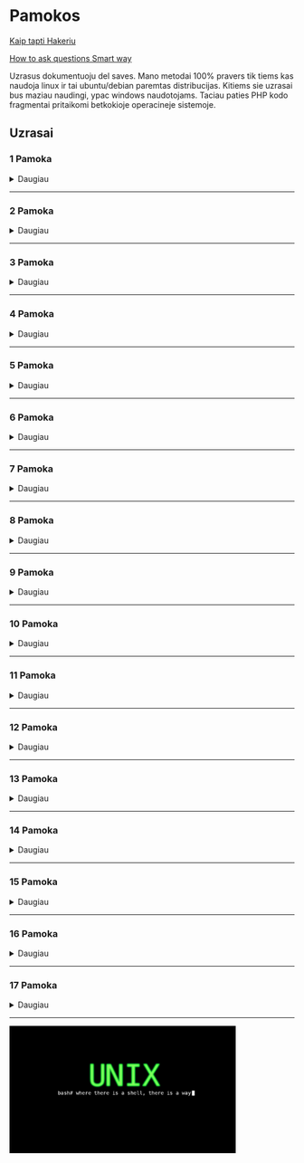 # Pamokos

[Kaip tapti Hakeriu](https://rtfb.lt/hacker-howto-lt.html)

[How to ask questions Smart way](http://catb.org/%7Eesr/faqs/smart-questions.html)

Uzrasus dokumentuoju del saves. Mano metodai 100% pravers tik tiems kas naudoja linux ir tai ubuntu/debian paremtas distribucijas. Kitiems sie uzrasai bus maziau naudingi, ypac windows naudotojams. Taciau paties PHP kodo fragmentai pritaikomi betkokioje operacineje sistemoje.

## Uzrasai

### 1 Pamoka

<details>
  <summary>Daugiau</summary>

1. [Pamoka](https://github.com/shinbeth/pasizaidimai/tree/master/1) - bazines php sintakses aptarimas
    
</details>
    
---

### 2 Pamoka

<details>
  <summary>Daugiau</summary>

2. [Pamoka](https://github.com/shinbeth/pasizaidimai/tree/master/2) - bazinis php kombinavimas su html
    - [2.1 Saviveikla](https://github.com/shinbeth/pasizaidimai/tree/master/2.1) - CSV failo skaitymas.
    - [2.9 Saviveikla](https://github.com/shinbeth/pasizaidimai/tree/master/2.9) - CSV failo skaitymas
    
</details>    
    
----

### 3 Pamoka

<details>
  <summary>Daugiau</summary>

3. [Pamoka](https://github.com/shinbeth/pasizaidimai/tree/master/3) - ??? Na cia githubo pasijungimo loopas buvo
    
</details>    
    
----

### 4 Pamoka

<details>
  <summary>Daugiau</summary>

4. [Pamoka](https://github.com/shinbeth/pasizaidimai/tree/master/4)
    - [4.1 Saviveikla](https://github.com/shinbeth/pasizaidimai/tree/master/4.1) - Bazinis unix-like scrappinimas, OpenBSD dainu parsiuntimo skriptas.(su instrukcijom). Skripto parsiusti failai [cia](https://github.com/shinbeth/pasizaidimai/tree/master/4.1/files)
    - [4.2 Saviveikla](https://github.com/shinbeth/pasizaidimai/tree/master/4.2) - Bazininis unix-like scrappinimas, programavimo knygu parsiuntimas is github. (su instrukcijom). Skripto parsiusti failai [cia](https://github.com/shinbeth/pasizaidimai/tree/master/4.2/files)
    
</details>    
    
----

### 5 Pamoka

<details>
  <summary>Daugiau</summary>

5. [Pamoka](https://github.com/shinbeth/pasizaidimai/tree/master/5) - Forms - Apendinimas i CSV, aritmetika.
    - [5.1 Saviveikla](https://github.com/shinbeth/pasizaidimai/tree/master/5.1) - PHP skripto panaudojimas, CSV duomenu spausdinimui i stilizuota HTML dokumenta.
    
</details>    
    
----

### 6 Pamoka

<details>
  <summary>Daugiau</summary>

6. [Pamoka](https://github.com/shinbeth/pasizaidimai/tree/master/6) - Pagal paskaita, kuriama registracija filmai.in stilium, as tais paciais principais, dariau tiesiog iraso pridejima i CSV faila.
    - [6.1 Saviveikla](https://github.com/shinbeth/pasizaidimai/tree/master/6.1) - Socialines medijos memes ikveptas skriptas, beprasmiu sakiniu generavimui.
    - [6.2 Saviveikla](https://github.com/shinbeth/pasizaidimai/tree/master/6.2) - 6.1 pratesimas, bruteforce algortimas
    - [6.3 Saviveikla](https://github.com/shinbeth/pasizaidimai/tree/master/6.3) - Luhn's Algoritmas
    - [6.4 Saviveikla](https://github.com/shinbeth/pasizaidimai/tree/master/6.4) - Advent of Code pirma uzduotis, su IRC logo gabalu turinciu naudingu atsakymu apie PHP logika.
    
</details>    
    
----

### 7 Pamoka

<details>
  <summary>Daugiau</summary>

7. [Pamoka](https://github.com/shinbeth/pasizaidimai/tree/master/7) - Pagal paskaita ir namu darbus tesiama registracija jau nebe filmai.in stiliumi, bet su hashinamais slaptazodziais. ir tikrinimu ar emailas jau nera naudojamas, principe kaip pats dariau [6 Pamoka](https://github.com/shinbeth/pasizaidimai/tree/master/6) Antroje paskaitos dalyje vyksta kazkas su prekiu pridejimais i krepseli naudojant pateikta csv faila su produktu duomenimis.
    - [7.1 Saviveikla Pamokos Metu](https://github.com/shinbeth/pasizaidimai/tree/master/7.1) - Advent of Code pirmos uzduoties antra dalis, atsakyma mano atveju dave, bet su daug erroru.
        - [7.1.1 Saviveikla Pamokos Metu](https://github.com/shinbeth/pasizaidimai/commit/edd9ff9c75e3ce8382f0ab15a0a204534c1b2bca) Erroru fixo diffas.
    - [7.2 Saviveikla Pamokos Metu](https://github.com/shinbeth/pasizaidimai/tree/master/7.2) - Advent of Code antros uzduoties pirma dalis, atsakyma mano atveju dave, bet su daug erroru.
        - [7.2.1 Saviveikla Pamokos Metu](https://github.com/shinbeth/pasizaidimai/commit/403046c895d638f8d6e7f734292902c4fa02c068) Erroru fixo diffas.
    - [7.3 Saviveikla](https://github.com/shinbeth/pasizaidimai/raw/master/4.2/files/text-algorithms.pdf) - Text Algorithms knygos nagrinejimas.
    - [7.4 Saviveikla](https://github.com/shinbeth/pasizaidimai/tree/master/7.4) - Metaprogramavimo pavyzdys, valiutu kursu traukimui is verslo ziniu, pusiau su shell.
    - [7.5 Saviveikla](https://github.com/shinbeth/pasizaidimai/tree/master/7.5#padaryta) - Valiutu kursu pagal Lietuvos Banka, siandienos ir vakar dienos pokyciu lenteles pavyzdys.
    
</details>    
    
----
### 8 Pamoka

<details>
  <summary>Daugiau</summary>

8. [Pamoka](https://github.com/shinbeth/pasizaidimai/tree/master/8) - Buvo aptariama Computing Science svarba. Paaiskinami direktoriju pagrindai ir kaip susijusi navigacija per shella su navigacija per failu narsykle ir t.t. Vaizdingai paaiskinama kodel frontenderiai ne zmones ir kad visi jauni daro klaidu naudojant windowsus, bei kad visa heavyliftinga daro backendas. Kad HTML tables yra atgyvena ir su jais vargo vakariene. Ir sintakses pakartojimui vaskinimo zaidimelio parasymas.
    
</details>    

----

### 9 Pamoka

<details>
  <summary>Daugiau</summary>

9. [Pamoka](https://github.com/shinbeth/pasizaidimai/tree/master/9) - Buvo vystomas vaskinimo geimas, su rezultatu rasymu i csv faila ir atvaizdavimu narsykleje zaidziant, bei kokio tai skaitliuko rezultatams. Pagal programa skaitliukas ir lentele turejo traktuoti 10 paskutiniu rezultatu, bet man tai pasirode beprasmiska. Mano lentele uz tai rezultatus printina atvirkstine patogesne tvarka ir nors kodas slykstu, bet paties skaitliuko ideja geresne nei buvo pavaizduota paskaitoje, bet tik tiek ir geresne, o ir siaip mano kodas visiskai kitaip parasytas. Toliau buvo rasoma kazkas su registracija. Tikejausi kad bus paliestas SQL, butu buve idomiau pradeti rasineti i databazes, tai antraja dali paskaitos tik isklausiau. Naujausia geimo kodo versija yra [cia](https://github.com/shinbeth/pasizaidimai/tree/master/7.6#readme) su paveiksleliais. Pats vystau scrappinimo botus kurie informuoja per telegrama ppusiau shell pusiau php, bet meginsiu perkelt viska i PHP, kadangi jis turi pakankamai funkcionalumo tokiom varkem. Ir turbut anksciau nei pagal programa liesiu SQL dataminingui, kad tureti informacijos dorojimui.
    
</details>    

----

### 10 Pamoka

<details>
  <summary>Daugiau</summary>

10. [Pamoka](https://github.com/shinbeth/pasizaidimai/tree/master/10) - Dar karta aptariama bazine sintakse ir programavimo pagrindai.
    
</details>    

----

### 11 Pamoka

<details>
  <summary>Daugiau</summary>

11. [Pamoka](https://github.com/shinbeth/pasizaidimai/tree/master/11#readme) - Pradedamos duomenu bazes. As vietoj paprasto mysql kuris priklauso pagal programa naudoju mariadb, parasiau ir daugmaz kaip ji pasileidau, ir taip pat seniau nenaudotas dalykas adminer.php, visai gera varke kaip portabilus databazes GUI interface.
    
</details>    

----

### 12 Pamoka

<details>
  <summary>Daugiau</summary>

12. [Pamoka](https://github.com/shinbeth/pasizaidimai/tree/master/12#readme) - Duomenu baziu modeliavimas UML stilium, bet kad naudojo js.paint kas spreadsheets. As pats tai ieskojau budu kaip isirasyt kokia lengvasvore linux distro i "HP Compax nx7010", kadangi OpenBSD 7.0 biski failina ant drm stage ir kernelpanickina, kadangi kazkoks keistas APU hibridas, nors laptopas buvo zveris savo laiku, bilekiek portu, gigas ramu. zodziu pavargau ieskot ka isirasyt kadangi dauguma OS siais laikais i CD nebetelpa, o dvd disku pritruko, USB bootas tragiskai letas, tai per 'boot -c' atjunges radeondrm sedziu be X serverio ant OpenBSD/i386 7.0, teorizuodamas ar galeciau nuo sofos ji naudojant rasyt php skriptus ir juos rsyncint i lokalu serveri bei naudojant kokia lynx narsykle is to paties laptopo ir patestuot, sukuriant toki unix-like devops setupa. Aisku visa tai tik man ir idomu. Rytoj berods pradesim SQL liest per koda.
    
</details>    

----

### 13 Pamoka

<details>
  <summary>Daugiau</summary>

13. [Pamoka](https://github.com/shinbeth/pasizaidimai/tree/master/12/il6_php_basics/gumtree) - Buvo daromas reklamu talpinimas per forma i SQL databaze. Paskaita tik isklausiau. Ir si irasa pildau jau pries pat 14 pamokos pradzia. Taciau si principa pritaikysiu darant uzsakymu atlikimo/suvedimo i databaze aplikacijai artejanti savaitgali.

</details>    
    
----

### 14 Pamoka

<details>
  <summary>Daugiau</summary>

14. Pamoka - Buvo tesiama ir aiskinamasi tai, kas kaikam nepaaiskejo per 13 paskaita. As paskaita tik isklausiau guledamas ant sofos.

</details>    
    
----

### 15 Pamoka

<details>
  <summary>Daugiau</summary>

15. [Pamoka](https://github.com/shinbeth/pasizaidimai/tree/master/15) - Pradzioje mokoma kodo rasymo etika/tvarka. Izanga i OOP.

</details>    
    
----

### 16 Pamoka

<details>
  <summary>Daugiau</summary>

16. [Pamoka](https://github.com/shinbeth/pasizaidimai/tree/master/16) - Tesiamas OOP

</details>    
    
----

### 17 Pamoka

<details>
  <summary>Daugiau</summary>

17. [Pamoka](https://github.com/shinbeth/pasizaidimai/tree/master/17) - Composer ir autoloader panaudojimas.

</details>    
    
----

<img src="unix.jpg" width="400">
